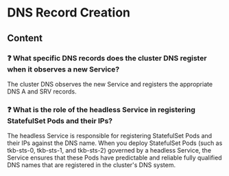 # DNS Record Creation

## Content

### ❓ What specific DNS records does the cluster DNS register when it observes a new Service?
The cluster DNS observes the new Service and registers the appropriate DNS A and SRV records.

### ❓ What is the role of the headless Service in registering StatefulSet Pods and their IPs?
The headless Service is responsible for registering StatefulSet Pods and their IPs against the DNS name. When you deploy StatefulSet Pods (such as tkb-sts-0, tkb-sts-1, and tkb-sts-2) governed by a headless Service, the Service ensures that these Pods have predictable and reliable fully qualified DNS names that are registered in the cluster's DNS system.

